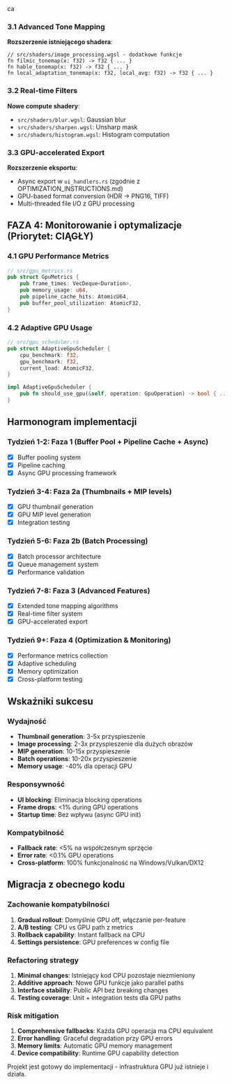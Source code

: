 

ca

### 3.1 Advanced Tone Mapping
**Rozszerzenie istniejącego shadera**:
```wgsl
// src/shaders/image_processing.wgsl - dodatkowe funkcje
fn filmic_tonemap(x: f32) -> f32 { ... }
fn hable_tonemap(x: f32) -> f32 { ... }
fn local_adaptation_tonemap(x: f32, local_avg: f32) -> f32 { ... }
```

### 3.2 Real-time Filters
**Nowe compute shadery**:
- `src/shaders/blur.wgsl`: Gaussian blur
- `src/shaders/sharpen.wgsl`: Unsharp mask
- `src/shaders/histogram.wgsl`: Histogram computation

### 3.3 GPU-accelerated Export
**Rozszerzenie eksportu**:
- Async export w `ui_handlers.rs` (zgodnie z OPTIMIZATION_INSTRUCTIONS.md)
- GPU-based format conversion (HDR → PNG16, TIFF)
- Multi-threaded file I/O z GPU processing

## FAZA 4: Monitorowanie i optymalizacje (Priorytet: CIĄGŁY)

### 4.1 GPU Performance Metrics
```rust
// src/gpu_metrics.rs
pub struct GpuMetrics {
    pub frame_times: VecDeque<Duration>,
    pub memory_usage: u64,
    pub pipeline_cache_hits: AtomicU64,
    pub buffer_pool_utilization: AtomicF32,
}
```

### 4.2 Adaptive GPU Usage
```rust
// src/gpu_scheduler.rs
pub struct AdaptiveGpuScheduler {
    cpu_benchmark: f32,
    gpu_benchmark: f32,
    current_load: AtomicF32,
}

impl AdaptiveGpuScheduler {
    pub fn should_use_gpu(&self, operation: GpuOperation) -> bool { ... }
}
```

## Harmonogram implementacji

### Tydzień 1-2: Faza 1 (Buffer Pool + Pipeline Cache + Async)
- [x] Buffer pooling system
- [x] Pipeline caching
- [x] Async GPU processing framework

### Tydzień 3-4: Faza 2a (Thumbnails + MIP levels)
- [x] GPU thumbnail generation
- [x] GPU MIP level generation
- [x] Integration testing

### Tydzień 5-6: Faza 2b (Batch Processing)
- [x] Batch processor architecture
- [x] Queue management system
- [x] Performance validation

### Tydzień 7-8: Faza 3 (Advanced Features)
- [x] Extended tone mapping algorithms
- [x] Real-time filter system
- [x] GPU-accelerated export

### Tydzień 9+: Faza 4 (Optimization & Monitoring)
- [x] Performance metrics collection
- [x] Adaptive scheduling
- [x] Memory optimization
- [x] Cross-platform testing

## Wskaźniki sukcesu

### Wydajność
- **Thumbnail generation**: 3-5x przyspieszenie
- **Image processing**: 2-3x przyspieszenie dla dużych obrazów
- **MIP generation**: 10-15x przyspieszenie
- **Batch operations**: 10-20x przyspieszenie
- **Memory usage**: -40% dla operacji GPU

### Responsywność
- **UI blocking**: Eliminacja blocking operations
- **Frame drops**: <1% during GPU operations
- **Startup time**: Bez wpływu (async GPU init)

### Kompatybilność
- **Fallback rate**: <5% na współczesnym sprzęcie
- **Error rate**: <0.1% GPU operations
- **Cross-platform**: 100% funkcjonalność na Windows/Vulkan/DX12

## Migracja z obecnego kodu

### Zachowanie kompatybilności
1. **Gradual rollout**: Domyślnie GPU off, włączanie per-feature
2. **A/B testing**: CPU vs GPU path z metrics
3. **Rollback capability**: Instant fallback na CPU
4. **Settings persistence**: GPU preferences w config file

### Refactoring strategy
1. **Minimal changes**: Istniejący kod CPU pozostaje niezmieniony
2. **Additive approach**: Nowe GPU funkcje jako parallel paths
3. **Interface stability**: Public API bez breaking changes
4. **Testing coverage**: Unit + integration tests dla GPU paths

### Risk mitigation
1. **Comprehensive fallbacks**: Każda GPU operacja ma CPU equivalent
2. **Error handling**: Graceful degradation przy GPU errors
3. **Memory limits**: Automatic GPU memory management
4. **Device compatibility**: Runtime GPU capability detection

Projekt jest gotowy do implementacji - infrastruktura GPU już istnieje i działa.